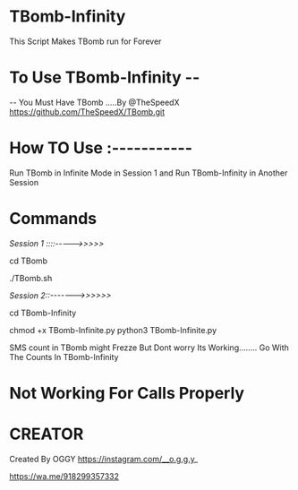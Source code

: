   # TBomb-Infinity
This Script Makes TBomb run for Forever

# To Use TBomb-Infinity --
-- You Must Have TBomb .....By @TheSpeedX
https://github.com/TheSpeedX/TBomb.git

# How TO Use :-----------
Run TBomb in Infinite Mode in Session 1
and 
Run TBomb-Infinity in Another Session

# Commands
*Session 1  ::::----->>>>>*


cd TBomb

./TBomb.sh

*Session 2::------->>>>>>*


cd TBomb-Infinity

chmod +x TBomb-Infinite.py
python3 TBomb-Infinite.py


SMS count in TBomb might Frezze But Dont worry Its Working........
Go With The Counts In TBomb-Infinity
 # Not Working For Calls Properly
# CREATOR
Created By OGGY
https://instagram.com/__o.g.g.y_

https://wa.me/918299357332
